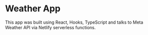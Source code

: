 # Weather App

This app was built using React, Hooks, TypeScript and talks to Meta Weather API via Netlify serverless functions.
